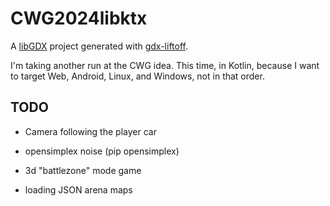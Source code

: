 # CWG2024libktx

A [libGDX](https://libgdx.com/) project generated with [gdx-liftoff](https://github.com/libgdx/gdx-liftoff).

I'm taking another run at the CWG idea. This time, in Kotlin, because
I want to target Web, Android, Linux, and Windows, not in that order.

## TODO

 - Camera following the player car

 - opensimplex noise (pip opensimplex)

 - 3d "battlezone" mode game

 - loading JSON arena maps
